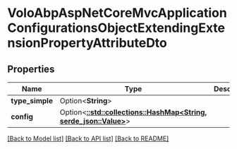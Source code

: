 # VoloAbpAspNetCoreMvcApplicationConfigurationsObjectExtendingExtensionPropertyAttributeDto

## Properties

Name | Type | Description | Notes
------------ | ------------- | ------------- | -------------
**type_simple** | Option<**String**> |  | [optional]
**config** | Option<[**::std::collections::HashMap<String, serde_json::Value>**](serde_json::Value.md)> |  | [optional]

[[Back to Model list]](../README.md#documentation-for-models) [[Back to API list]](../README.md#documentation-for-api-endpoints) [[Back to README]](../README.md)


